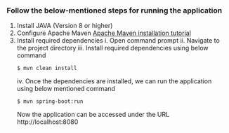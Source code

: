 ### Follow the below-mentioned steps for running the application
1. Install JAVA (Version 8 or higher)
2. Configure Apache Maven
[Apache Maven installation tutorial](https://maven.apache.org/install.html)
3. Install required dependencies
	i. Open command prompt
	ii. Navigate to the project directory
	iii. Install required dependencies using below command
	~~~
	$ mvn clean install
	~~~
	iv. Once the dependencies are installed, we can run the application using below mentioned command
	~~~
	$ mvn spring-boot:run
	~~~
	Now the application can be accessed under the URL http://localhost:8080